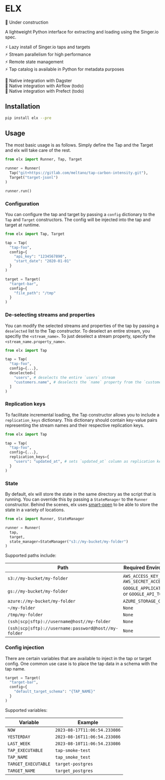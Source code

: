 # ELX

🚧 Under construction

A lightweight Python interface for extracting and loading using the Singer.io spec.

⚡ Lazy install of Singer.io taps and targets \
⚡ Stream parallelism for high performance \
⚡ Remote state management \
⚡ Tap catalog is available in Python for metadata purposes

🔗 Native integration with Dagster \
🔗 Native integration with Airflow (todo) \
🔗 Native integration with Prefect (todo)

## Installation

```bash
pip install elx --pre
```

## Usage

The most basic usage is as follows. Simply define the Tap and the Target and elx will take care of the rest.

```python
from elx import Runner, Tap, Target

runner = Runner(
  Tap("git+https://gitlab.com/meltano/tap-carbon-intensity.git"),
  Target("target-jsonl")
)

runner.run()
```

### Configuration

You can configure the tap and target by passing a `config` dictionary to the `Tap` and `Target` constructors. The config will be injected into the tap and target at runtime.

```python
from elx import Tap, Target

tap = Tap(
  "tap-foo",
  config={
    "api_key": "1234567890",
    "start_date": "2020-01-01"
  }
)

target = Target(
  "target-bar",
  config={
    "file_path": "/tmp"
  }
)
```

### De-selecting streams and properties

You can modify the selected streams and properties of the tap by passing a `deselected` list to the Tap constructor. To deselect an entire stream, you specifiy the `<stream_name>`. To just deselect a stream property, specify the `<stream_name.property_name>`.

```python
from elx import Tap

tap = Tap(
  "tap-foo",
  config={...},
  deselected=[
    "users", # deselects the entire `users` stream
    "customers.name", # deselects the `name` property from the `customers` stream
  ]
)
```

### Replication keys

To facilitate incremental loading, the Tap constructor allows you to include a `replication_keys` dictionary. This dictionary should contain key-value pairs representing the stream names and their respective replication keys.

```python
from elx import Tap

tap = Tap(
  "tap-foo",
  config={...},
  replication_keys={
    "users": "updated_at", # sets `updated_at` column as replication key for `users` stream
  }
)
```

### State

By default, elx will store the state in the same directory as the script that is running. You can override this by passing a `StateManager` to the `Runner` constructor. Behind the scenes, elx uses [smart-open](https://github.com/RaRe-Technologies/smart_open) to be able to store the state in a variety of locations.

```python
from elx import Runner, StateManager

runner = Runner(
  tap,
  target,
  state_manager=StateManager("s3://my-bucket/my-folder")
)
```

Supported paths include:

| Path                                                   | Required Environment Variables                         | Elx Extra    |
| ------------------------------------------------------ | ------------------------------------------------------ | ------------ |
| `s3://my-bucket/my-folder`                             | `AWS_ACCESS_KEY_ID` and `AWS_SECRET_ACCESS_KEY`        | `elx[s3]`    |
| `gs://my-bucket/my-folder`                             | `GOOGLE_APPLICATION_CREDENTIALS` or `GOOGLE_API_TOKEN` | `elx[gs]`    |
| `azure://my-bucket/my-folder`                          | `AZURE_STORAGE_CONNECTION_STRING`                      | `elx[azure]` |
| `~/my-folder`                                          | `None`                                                 | `None`       |
| `/tmp/my-folder`                                       | `None`                                                 | `None`       |
| `(ssh\|scp\|sftp)://username@host//my-folder`          | `None`                                                 | `None`       |
| `(ssh\|scp\|sftp)://username:password@host//my-folder` | `None`                                                 | `None`       |

### Config injection
There are certain variables that are available to inject in the tap or target config. One common use case is to place the tap data in a schema with the tap name.

```python
target = Target(
  "target-bar",
  config={
    "default_target_schema": "{TAP_NAME}"
  }
)
```

Supported variables:

| Variable            | Example                      |
| ------------------- | ---------------------------- |
| `NOW`               | `2023-08-17T11:06:54.233086` |
| `YESTERDAY`         | `2023-08-16T11:06:54.233086` |
| `LAST_WEEK`         | `2023-08-10T11:06:54.233086` |
| `TAP_EXECUTABLE`    | `tap-smoke-test`             |
| `TAP_NAME`          | `tap_smoke_test`             |
| `TARGET_EXECUTABLE` | `target-postgres`            |
| `TARGET_NAME`       | `target_postgres`            |
